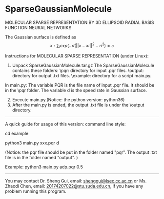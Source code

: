 # SparseGaussianMolecule
MOLECULAR SPARSE REPRESENTATION BY 3D ELLIPSOID RADIAL BASIS FUNCTION NEURAL NETWORKS

The Gaussian surface is defined as $${x: \sum_{i}exp(-d(||x-xi||^2 - ri^2)=c}$$

Instructions for MOLECULAR SPARSE REPRESENTATION (under Linux): 
1) Unpack SparseGaussianMolecule.tar.gz
   The SparseGaussianMolecule contains these folders:
   \pqr: directory for input .pqr files.
   \output: directory for output .txt files.
   \example: directory for a script main.py.
   
In main.py: The variable PQR is the file name of input .pqr file. It should be in the \pqr folder. The variable d is the speed rate in Gaussian surface.
		
2) Execute main.py.(Notice: the python version: python36)
3) After the main.py is ended, the output .txt file is under the \output directory.

------------------------------------------------------------------------------------------------------------------------ 
A quick guide for usage of this version:
command line style:

cd example

python3 main.py xxx.pqr d

(Notice: the pqr file should be put in the folder named "pqr". The output .txt file is in the folder named "output". )

Example: python3 main.py adp.pqr 0.5

------------------------------------------------------------------------------------------------------------------------
 You may contact Dr. Sheng Gui, email: shenggui@lsec.cc.ac.cn or Ms. Zhaodi Chen, email: 20174207022@stu.suda.edu.cn, if you have any problem running this program.
   
